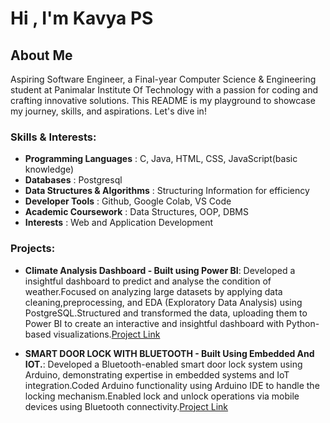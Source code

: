 # Hi , I'm Kavya PS

## About Me
Aspiring Software Engineer, a Final-year Computer Science & Engineering student at Panimalar Institute Of Technology with a passion for coding and crafting innovative solutions. This README is my playground to showcase my journey, skills, and aspirations. Let's dive in!

### Skills & Interests:

- **Programming Languages**          : C, Java, HTML, CSS, JavaScript(basic knowledge)
- **Databases**                      : Postgresql
- **Data Structures & Algorithms**   : Structuring Information for efficiency
- **Developer Tools**                : Github, Google Colab, VS Code
- **Academic Coursework**            : Data Structures, OOP, DBMS
- **Interests**                      : Web and Application Development

### Projects:
- **Climate Analysis Dashboard - Built using Power BI**: Developed a insightful dashboard to predict and analyse the condition of weather.Focused on analyzing large datasets by applying data cleaning,preprocessing, and EDA (Exploratory Data Analysis)
using PostgreSQL.Structured and transformed the data, uploading them to Power BI to create an interactive and
insightful dashboard with Python-based visualizations.[Project Link](https://github.com/grishma-gedela/Online-Food-Ordering---Infosys.git)

- **SMART DOOR LOCK WITH BLUETOOTH - Built Using Embedded And IOT.**: Developed a Bluetooth-enabled smart door lock system using Arduino, demonstrating expertise in embedded systems
and IoT integration.Coded Arduino functionality using Arduino IDE to handle the locking mechanism.Enabled lock
and unlock operations via mobile devices using Bluetooth connectivity.[Project Link](https://github.com/grishma-gedela/Tech-News.git)
 







